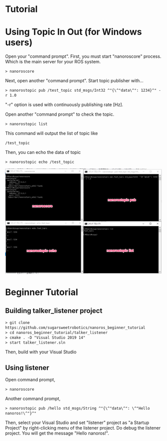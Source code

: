 # Tutorial

# Using Topic In Out (for Windows users)

Open your "command prompt".
First, you must start "nanoroscore" process. Which is the main server for your ROS system.
```
> nanoroscore
```

Next, open another "command prompt".
Start topic publisher with...
```
> nanorostopic pub /test_topic std_msgs/Int32 ^"{\^"data\^": 1234}^" -r 1.0
```
"-r" option is used with continuously publishing rate [Hz].

Open another "command prompt" to check the topic.
```
> nanorostopic list
```
This command will output the list of topic like
```
/test_topic
```

Then, you can echo the data of topic 
```
> nanorostopic echo /test_topic
```

![image/nanorostopic_test.png](https://github.com/sugarsweetrobotics/nanoros/raw/master/docs/image/nanrostopic_test.png)

# Beginner Tutorial

## Building talker_listener project
```
> git clone https://github.com/sugarsweetrobotics/nanoros_beginner_tutorial
> cd nanoros_beginner_tutorial/talker_listener
> cmake . -D "Visual Studio 2019 14"
> start talker_listener.sln
```

Then, build with your Visual Studio

## Using listener
Open command prompt,
```
> nanoroscore
```

Another command prompt,
```
> nanorostopic pub /hello std_msgs/String ^"{\^"data\^": \^"Hello nanoros!\^"}^"
```

Then, select your Visual Studio and set "listener" project as "a Startup Project" by right-clicking menu of the listener project.
Do debug the listener project. You will get the message "Hello nanoros!".

